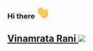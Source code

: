 ### Hi there <img src="https://raw.githubusercontent.com/ABSphreak/ABSphreak/master/gifs/Hi.gif" width="30px">

<!--
**Vinamrata1086/Vinamrata1086** is a ✨ _special_ ✨ repository because its `README.md` (this file) appears on your GitHub profile.

Here are some ideas to get you started:

- 🔭 I’m currently working on ...
- 🌱 I’m currently learning ...
- 👯 I’m looking to collaborate on ...
- 🤔 I’m looking for help with ...
- 💬 Ask me about ...
- 📫 How to reach me: ...
- 😄 Pronouns: ...
- ⚡ Fun fact: ...
-->
<p>
 <h2> <a href="https://github.com/Vinamrata1086/">  Vinamrata Rani </a><img src="https://o.remove.bg/downloads/83f27211-a0eb-494b-83cb-dcacdc2c3116/OIP-removebg-preview.png" width = 50></h2>
 </p>
 <div>
  <img src=""
